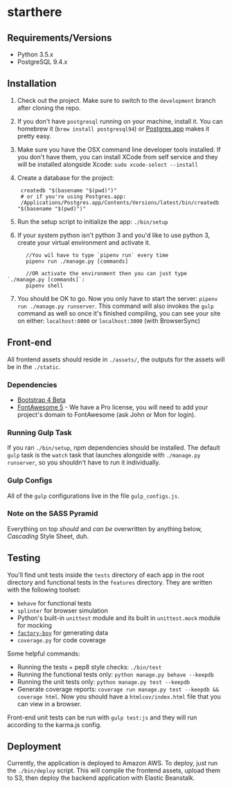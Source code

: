 # starthere

## Requirements/Versions

* Python 3.5.x
* PostgreSQL 9.4.x

## Installation

1. Check out the project. Make sure to switch to the `development` branch after cloning the repo.
2. If you don't have `postgresql` running on your machine, install it. You can homebrew it (`brew install postgresql94`) or [Postgres.app](http://postgresapp.com/) makes it pretty easy.
3. Make sure you have the OSX command line developer tools installed. If you
   don't have them, you can install XCode from self service and they will be
   installed alongside Xcode: `sudo xcode-select --install`
4. Create a database for the project:

        createdb "$(basename "$(pwd)")"
        # or if you're using Postgres.app:
        /Applications/Postgres.app/Contents/Versions/latest/bin/createdb "$(basename "$(pwd)")"
5. Run the setup script to initialize the app: `./bin/setup`
6. If your system python isn't python 3 and you'd like to use python 3, create your virtual environment and activate it.
```
      //You wil have to type `pipenv run` every time
      pipenv run ./manage.py [commands]

      //OR activate the environment then you can just type `./manage.py [commands]`:
      pipenv shell
```
7. You should be OK to go. Now you only have to start the server: `pipenv run ./manage.py runserver`. This command will also invokes the `gulp` command as well so once it's finished compiling, you can see your site on either: `localhost:8000` or `localhost:3000` (with BrowserSync)

## Front-end

All frontend assets should reside in `./assets/`, the outputs for the assets will be in the `./static`.

### Dependencies

* [Bootstrap 4 Beta](https://getbootstrap.com/docs/4.0)
* [FontAwesome 5](https://fontawesome.com/) - We have a Pro license, you will need to add your project's domain to FontAwesome (ask John or Mon for login).

### Running Gulp Task

If you ran `./bin/setup`, npm dependencies should be installed. The default `gulp` task is the `watch` task that launches alongside with `./manage.py runserver`, so you shouldn't have to run it individually.

### Gulp Configs

All of the `gulp` configurations live in the file `gulp_configs.js`.

### Note on the SASS Pyramid

Everything on top _should_ and _can be_ overwritten by anything below, *Cascading* Style Sheet, duh.

## Testing

You'll find unit tests inside the `tests` directory of each app in the root
directory and functional tests in the `features` directory. They are written with the following toolset:

* `behave` for functional tests
* `splinter` for browser simulation
* Python's built-in `unittest` module and its built in `unittest.mock` module
  for mocking
* [`factory-boy`](https://factoryboy.readthedocs.io) for generating data
* `coverage.py` for code coverage

Some helpful commands:

* Running the tests + pep8 style checks: `./bin/test`
* Running the functional tests only: `python manage.py behave --keepdb`
* Running the unit tests only: `python manage.py test --keepdb`
* Generate coverage reports: `coverage run manage.py test --keepdb && coverage html`.
  Now you should have a `htmlcov/index.html` file that you can view in
  a browser.

Front-end unit tests can be run with `gulp test:js` and they will run according to the
karma.js config.

## Deployment

Currently, the application is deployed to Amazon AWS. To deploy, just run the
`./bin/deploy` script. This will compile the frontend assets, upload them to
S3, then deploy the backend application with Elastic Beanstalk.
